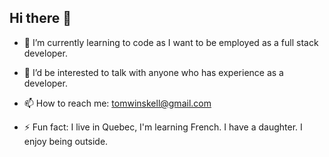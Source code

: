 ## Hi there 👋

- 🌱 I’m currently learning to code as I want to be employed as a full stack developer.

- 🤔 I’d be interested to talk with anyone who has experience as a developer.

- 📫 How to reach me: tomwinskell@gmail.com

- ⚡ Fun fact: I live in Quebec, I'm learning French. I have a daughter. I enjoy being outside.

